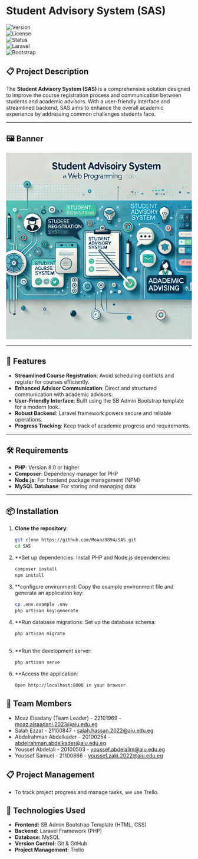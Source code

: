 # Student Advisory System (SAS)

![Version](https://img.shields.io/badge/version-1.0-blue)  
![License](https://img.shields.io/badge/license-MIT-green)  
![Status](https://img.shields.io/badge/status-In_Progress-yellow)  
![Laravel](https://img.shields.io/badge/Laravel-8.x-red)  
![Bootstrap](https://img.shields.io/badge/Bootstrap-5.3-purple)  

## 📋 Project Description
The **Student Advisory System (SAS)** is a comprehensive solution designed to improve the course registration process and communication between students and academic advisors. With a user-friendly interface and streamlined backend, SAS aims to enhance the overall academic experience by addressing common challenges students face.

---

## 🖼️ Banner
![SAS Banner](banner-web.png)

---

## 🌟 Features
- **Streamlined Course Registration**: Avoid scheduling conflicts and register for courses efficiently.  
- **Enhanced Advisor Communication**: Direct and structured communication with academic advisors.  
- **User-Friendly Interface**: Built using the SB Admin Bootstrap template for a modern look.  
- **Robust Backend**: Laravel framework powers secure and reliable operations.  
- **Progress Tracking**: Keep track of academic progress and requirements.  

---

## 🛠️ Requirements
- **PHP**: Version 8.0 or higher  
- **Composer**: Dependency manager for PHP  
- **Node.js**: For frontend package management (NPM)  
- **MySQL Database**: For storing and managing data  

---

## 📦 Installation
1. **Clone the repository**:
   ```bash
   git clone https://github.com/Moaaz9894/SAS.git
   cd SAS
2. **Set up dependencies: Install PHP and Node.js dependencies:
    ```bash
   composer install
   npm install

4. **configure environment: Copy the example environment file and generate an application key:
    ```bash
   cp .env.example .env
   php artisan key:generate

6. **Run database migrations: Set up the database schema:
    ```bash
   php artisan migrate
  
8. **Run the development server:
    ```bash
   php artisan serve

10. **Access the application:
     ```bash
    Open http://localhost:8000 in your browser.

    
## 👥 Team Members
- Moaz Elsadany (Team Leader) - 22101969 - moaz.alsaadani.2023@aiu.edu.eg
- Salah Ezzat - 21100847 - salah.hassan.2022@aiu.edu.eg
- Abdelrahman Abdelkader - 20100254 - abdelrahman.abdelkader@aiu.edu.eg
- Youssef Abdelali - 20100503 - youssef.abdelalim@aiu.edu.eg
- Youssef Samuel - 21100866 - youssef.zaki.2022@aiu.edu.eg

## 📋 Project Management
- To track project progress and manage tasks, we use Trello.
  

## 🚀 Technologies Used
- **Frontend:** SB Admin Bootstrap Template (HTML, CSS)
- **Backend:** Laravel Framework (PHP)
- **Database:** MySQL
- **Version Control:** Git & GitHub
- **Project Management:** Trello

